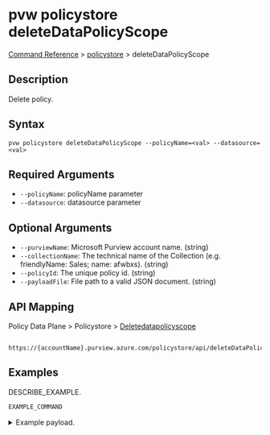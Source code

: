 # pvw policystore deleteDataPolicyScope
[Command Reference](../../../README.md#command-reference) > [policystore](./main.md) > deleteDataPolicyScope

## Description
Delete policy.

## Syntax
```
pvw policystore deleteDataPolicyScope --policyName=<val> --datasource=<val>
```

## Required Arguments
- `--policyName`: policyName parameter
- `--datasource`: datasource parameter

## Optional Arguments
- `--purviewName`: Microsoft Purview account name. (string)
- `--collectionName`: The technical name of the Collection (e.g. friendlyName: Sales; name: afwbxs). (string)
- `--policyId`: The unique policy id. (string)
- `--payloadFile`: File path to a valid JSON document. (string)

## API Mapping
Policy Data Plane > Policystore > [Deletedatapolicyscope]()
```
 https://{accountName}.purview.azure.com/policystore/api/deleteDataPolicyScope
```

## Examples
DESCRIBE_EXAMPLE.
```powershell
EXAMPLE_COMMAND
```
<details><summary>Example payload.</summary>
<p>

```json
PASTE_JSON_HERE
```
</p>
</details>